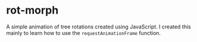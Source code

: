# rot-morph
A simple animation of tree rotations created using JavaScript. I created this mainly to learn how to use the `requestAnimationFrame` function.
